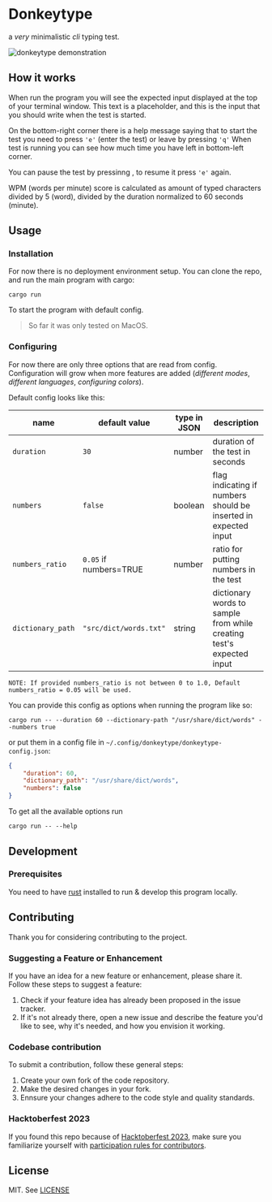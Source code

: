 # Donkeytype

a _very_ minimalistic _cli_ typing test.

![donkeytype demonstration](https://github.com/radlinskii/donkeytype/assets/26116041/ecd835f5-e50b-4bc6-aea4-75f9ecde5de7)

## How it works

When run the program you will see the expected input displayed at the top of your terminal window.
This text is a placeholder, and this is the input that you should write when the test is started.

On the bottom-right corner there is a help message saying that to start the test you need to press `'e'` (enter the test) or leave by pressing `'q'`
When test is running you can see how much time you have left in bottom-left corner.

You can pause the test by pressinng <Esc>, to resume it press `'e'` again.

WPM (words per minute) score is calculated as amount of typed characters divided by 5 (word), divided by the duration normalized to 60 seconds (minute).

## Usage

### Installation

For now there is no deployment environment setup.
You can clone the repo, and run the main program with cargo:

```shell
cargo run
```

To start the program with default config.

> So far it was only tested on MacOS.

### Configuring

For now there are only three options that are read from config.
Configuration will grow when more features are added (_different modes_, _different languages_, _configuring colors_).

Default config looks like this:

| name              | default value          | type in JSON | description                                                          |
| ----------------- | ---------------------- | ------------ | -------------------------------------------------------------------- |
| `duration`        | `30`                   | number       | duration of the test in seconds                                      |
| `numbers`         | `false`                | boolean      | flag indicating if numbers should be inserted in expected input      |
| `numbers_ratio`   | `0.05` if numbers=TRUE | number       | ratio for putting numbers in the test                                |
| `dictionary_path` | `"src/dict/words.txt"` | string       | dictionary words to sample from while creating test's expected input |
 
`NOTE: If provided numbers_ratio is not between 0 to 1.0, Default numbers_ratio = 0.05 will be used.`



You can provide this config as options when running the program like so:

```shell
cargo run -- --duration 60 --dictionary-path "/usr/share/dict/words" --numbers true
```

or put them in a config file in `~/.config/donkeytype/donkeytype-config.json`:

```json
{
    "duration": 60,
    "dictionary_path": "/usr/share/dict/words",
    "numbers": false
}
```

To get all the available options run

```shell
cargo run -- --help
```

## Development

### Prerequisites

You need to have [rust](https://www.rust-lang.org/) installed to run & develop this program locally.

## Contributing

Thank you for considering contributing to the project.

### Suggesting a Feature or Enhancement

If you have an idea for a new feature or enhancement, please share it. Follow these steps to suggest a feature:

1. Check if your feature idea has already been proposed in the issue tracker.
2. If it's not already there, open a new issue and describe the feature you'd like to see, why it's needed, and how you envision it working.

### Codebase contribution

To submit a contribution, follow these general steps:

1. Create your own fork of the code repository.
2. Make the desired changes in your fork.
3. Ennsure your changes adhere to the code style and quality standards.

### Hacktoberfest 2023

If you found this repo because of [Hacktoberfest 2023](https://hacktoberfest.com/), make sure you familiarize yourself with [participation rules for contributors](https://hacktoberfest.com/participation/#contributors).

## License

MIT.
See [LICENSE](./LICENSE)
